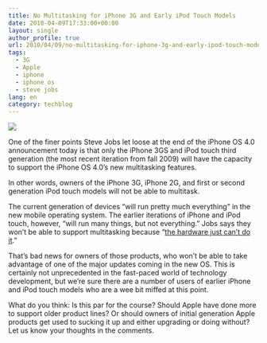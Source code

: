 ```yaml
---
title: No Multitasking for iPhone 3G and Early iPod Touch Models
date: 2010-04-09T17:33:00+00:00
layout: single
author_profile: true
url: 2010/04/09/no-multitasking-for-iphone-3g-and-early-ipod-touch-models/
tags:
  - 3G
  - Apple
  - iphone
  - iphone os
  - steve jobs
lang: en
category: techblog
---
```

<div>
  <a href="http://3.bp.blogspot.com/_vaUVXcmC3OI/S79Zn7E6fUI/AAAAAAAAB2o/_jxsg6lKSiE/s1600/iphone-os-40-top.jpg" imageanchor="1"><img border="0" src="http://3.bp.blogspot.com/_vaUVXcmC3OI/S79Zn7E6fUI/AAAAAAAAB2o/_jxsg6lKSiE/s1600/iphone-os-40-top.jpg" /></a>
</div>

One of the finer points Steve Jobs let loose at the end of the iPhone OS 4.0 announcement today is that only the iPhone 3GS and iPod touch third generation (the most recent iteration from fall 2009) will have the capacity to support the iPhone OS 4.0’s new multitasking features.

In other words, owners of the iPhone 3G, iPhone 2G, and first or second generation iPod touch models will not be able to multitask.

The current generation of devices “will run pretty much everything” in the new mobile operating system. The earlier iterations of iPhone and iPod touch, however, “will run many things, but not everything.” Jobs says they won’t be able to support multitasking because “[the hardware just can’t do it](http://live.gdgt.com/2010/04/08/live-iphone-os-4-0-event-coverage/).”

That’s bad news for owners of those products, who won’t be able to take advantage of one of the major updates coming in the new OS. This is certainly not unprecedented in the fast-paced world of technology development, but we’re sure there are a number of users of earlier iPhone and iPod touch models who are a wee bit miffed at this point.

What do you think: Is this par for the course? Should Apple have done more to support older product lines? Or should owners of initial generation Apple products get used to sucking it up and either upgrading or doing without? Let us know your thoughts in the comments.